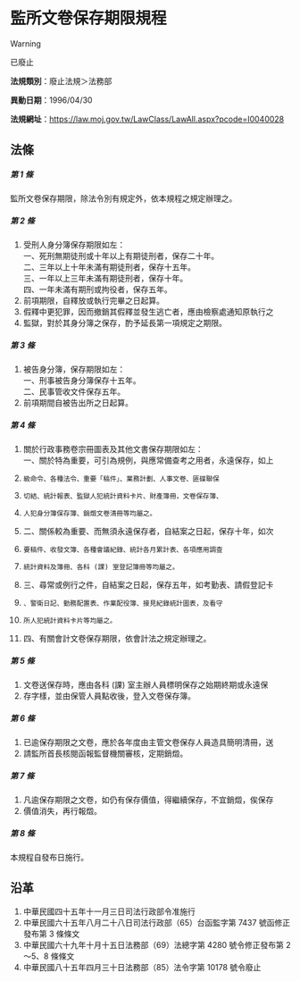 # 監所文卷保存期限規程
> [!WARNING]
> 已廢止

**法規類別**：廢止法規＞法務部

**異動日期**：1996/04/30  

**法規網址**：https://law.moj.gov.tw/LawClass/LawAll.aspx?pcode=I0040028



## 法條
##### 第 1 條
監所文卷保存期限，除法令別有規定外，依本規程之規定辦理之。

##### 第 2 條
1. 受刑人身分簿保存期限如左：  
一、死刑無期徒刑或十年以上有期徒刑者，保存二十年。  
二、三年以上十年未滿有期徒刑者，保存十五年。  
三、一年以上三年未滿有期徒刑者，保存十年。  
四、一年未滿有期刑或拘役者，保存五年。
1. 前項期限，自釋放或執行完畢之日起算。
1. 假釋中更犯罪，因而撤銷其假釋並發生逃亡者，應由檢察處通知原執行之
1. 監獄，對於其身分簿之保存，酌予延長第一項規定之期限。

##### 第 3 條
1. 被告身分簿，保存期限如左：  
一、刑事被告身分簿保存十五年。  
二、民事管收文件保存五年。
1. 前項期間自被告出所之日起算。

##### 第 4 條
1. 關於行政事務卷宗冊圖表及其他文書保存期限如左：  
一、關於特為重要，可引為規例，與應常備查考之用者，永遠保存，如上
1.     級命令、各種法令、重要「稿件」、業務計劃、人事文卷、匪碟聯保
1.     切結、統計報表、監獄人犯統計資料卡片、財產簿冊，文卷保存簿、
1.     人犯身分簿保存簿、銷燬文卷清冊等均屬之。
1. 二、關係較為重要、而無須永遠保存者，自結案之日起，保存十年，如次
1.     要稿件、收發文簿、各種會議紀錄、統計各月累計表、各項應用調查
1.     統計資料及簿冊、各科 (課) 室登記簿冊等均屬之。
1. 三、尋常或例行之件，自結案之日起，保存五年，如考勤表、請假登記卡
1.     、警衛日記、勤務配置表、作業配役簿、接見紀錄統計圖表，及看守
1.     所人犯統計資料卡片等均屬之。
1. 四、有關會計文卷保存期限，依會計法之規定辦理之。

##### 第 5 條
1. 文卷送保存時，應由各科 (課) 室主辦人員標明保存之始期終期或永遠保
1. 存字樣，並由保管人員點收後，登入文卷保存簿。

##### 第 6 條
1. 已逾保存期限之文卷，應於各年度由主管文卷保存人員造具簡明清冊，送
1. 請監所首長核閱函報監督機關審核，定期銷燬。

##### 第 7 條
1. 凡逾保存期限之文卷，如仍有保存價值，得繼續保存，不宜銷燬，俟保存
1. 價值消失，再行報燬。

##### 第 8 條
本規程自發布日施行。

## 沿革
1. 中華民國四十五年十一月三日司法行政部令准施行
1. 中華民國六十五年八月二十八日司法行政部（65）台函監字第 7437 號函修正發布第 3  條條文
1. 中華民國六十九年十月十五日法務部（69）法總字第 4280 號令修正發布第 2～5、8  條條文
1. 中華民國八十五年四月三十日法務部（85）法令字第 10178  號令廢止
